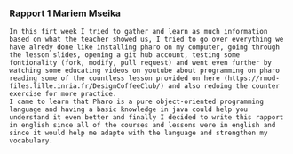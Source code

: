 ### Rapport 1 Mariem Mseika

    In this firt week I tried to gather and learn as much information based on what the teacher showed us, I tried to go over everything we have alredy done like installing pharo on my computer, going through the lesson slides, opening a git hub account, testing some fontionality (fork, modify, pull request) and went even further by watching some educating videos on youtube about programming on pharo reading some of the countless lesson provided on here (https://rmod-files.lille.inria.fr/DesignCoffeeClub/) and also redoing the counter exercise for more practice.
    I came to learn that Pharo is a pure object-oriented programming language and having a basic knowledge in java could help you understand it even better and finally I decided to write this rapport in english since all of the courses and lessons were in english and since it would help me adapte with the language and strengthen my vocabulary.